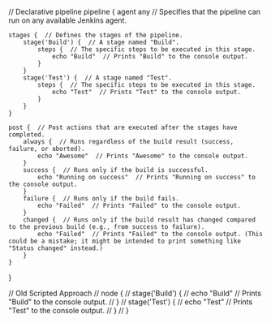 // Declarative pipeline
pipeline {
    agent any  // Specifies that the pipeline can run on any available Jenkins agent.

    stages {  // Defines the stages of the pipeline.
        stage('Build') {  // A stage named "Build".
            steps {  // The specific steps to be executed in this stage.
                echo "Build"  // Prints "Build" to the console output.
            }
        }
        stage('Test') {  // A stage named "Test".
            steps {  // The specific steps to be executed in this stage.
                echo "Test"  // Prints "Test" to the console output.
            }
        }
    }

    post {  // Post actions that are executed after the stages have completed.
        always {  // Runs regardless of the build result (success, failure, or aborted).
            echo "Awesome"  // Prints "Awesome" to the console output.
        }
        success {  // Runs only if the build is successful.
            echo "Running on success"  // Prints "Running on success" to the console output.
        }
        failure {  // Runs only if the build fails.
            echo "Failed"  // Prints "Failed" to the console output.
        }
        changed {  // Runs only if the build result has changed compared to the previous build (e.g., from success to failure).
            echo "Failed"  // Prints "Failed" to the console output. (This could be a mistake; it might be intended to print something like "Status changed" instead.)
        }
    }
}

// Old Scripted Approach
// node {
//     stage('Build') {
//         echo "Build"  // Prints "Build" to the console output.
//     }
//     stage('Test') {
//         echo "Test"  // Prints "Test" to the console output.
//     }
// }

